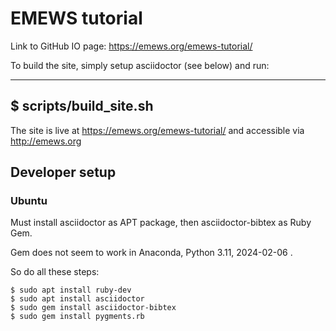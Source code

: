 # EMEWS tutorial

Link to GitHub IO page: https://emews.org/emews-tutorial/

To build the site, simply setup asciidoctor (see below) and run:

----
$ scripts/build_site.sh
----

The site is live at https://emews.org/emews-tutorial/
and accessible via http://emews.org

## Developer setup

### Ubuntu

Must install asciidoctor as APT package, then asciidoctor-bibtex as Ruby Gem.

Gem does not seem to work in Anaconda, Python 3.11, 2024-02-06 .

So do all these steps:

```
$ sudo apt install ruby-dev
$ sudo apt install asciidoctor
$ sudo gem install asciidoctor-bibtex
$ sudo gem install pygments.rb
```
